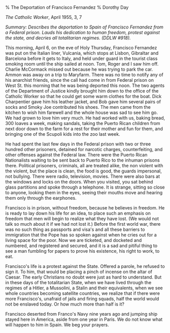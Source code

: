 % The Deportation of Francisco Fernandez
% Dorothy Day

*The Catholic Worker*, April 1955, 3, 7

*Summary: Describes the deportation to Spain of Francisco Fernandez from
a Federal prison. Lauds his dedication to human freedom, protest against
the state, and decries all totalitarian regimes. (DDLW \#918).*

This morning, April 6, on the eve of Holy Thursday, Francisco Fernandez
was put on the Italian liner, Vulcania, which stops at Lisbon, Gibraltar
and Barcelona before it gets to Italy, and held under guard in the
tourist class smoking room until the ship sailed at noon. Tom, Roger and
I saw him off. Charlie McCormack missed out because he was trying to
park the car. Ammon was away on a trip to Maryfarm. There was no time to
notify any of his anarchist friends, since the call had come in from
Federal prison on West St. this morning that he was being deported this
noon. The two agents of the Department of Justice kindly brought him
down to the office of the Catholic Worker so that he could get some warm
clothes for the boat. Dick Charpentier gave him his leather jacket, and
Bob gave him several pairs of socks and Smoky Joe contributed his shoes.
The men came from the kitchen to wish him farewell and the whole house
was sad to see him go. We had grown to love him very much. He had worked
with us, baking bread, 300 loaves a week, making sandals, taking the
Puerto Rican children from next door down to the farm for a rest for
their mother and fun for them, and bringing one of the Scupoli kids into
the zoo last week.

He had spent the last few days in the Federal prison with two or three
hundred other prisoners, detained for narcotic charges, counterfeiting,
and other offenses against the Federal law. There were the Puerto Rican
Nationalists waiting to be sent back to Puerto Rico to the inhuman
prisons there. Political prisoners, criminals, all are treated alike,
the non violent with the violent, but the place is clean, the food is
good, the guards impersonal, not bullying. There were radio, television,
movies. There were also bars at the windows and locks on the doors. When
you visited, you sat behind glass partitions and spoke through a
telephone. It is strange, sitting so close to anyone, looking them in
the eyes, seeing their mouths move and hearing them only through the
earphones.

Francisco is in prison, without freedom, because he believes in freedom.
He is ready to lay down his life for an idea, to place such an emphasis
on freedom that men will begin to realize what they have lost. (We would
not talk so much about it if we had not lost it.) Before the first world
war, there was no such thing as passports and visa's and all these
barriers to immigration that the Pope has so spoken against when he
cries out for a living space for the poor. Now we are ticketed, and
docketed and numbered, and registered and secured, and it is a sad and
pitiful thing to see a man fumbling for papers to prove his existence,
his right to work, to eat.

Francisco's life is a protest against the State. Offered a parole, he
refused to sign it. To him, that would be placing a pinch of incense on
the altar of Caesar. The early Christians no doubt were just as hard to
understand. But in these days of the totalitarian State, when we have
lived through the regimes of a Hitler, a Mussolini, a Stalin and their
equivalents, when we see whole countries becoming satellite countries,
we realize that if there were more Francisco's, unafraid of jails and
firing squads, half the world would not be enslaved today. Or how much
more than half is it?

Francisco deserted from Franco's Navy nine years ago and jumping ship
stayed here in America, aside from one year in Paris. We do not know
what will happen to him in Spain. We beg your prayers.

